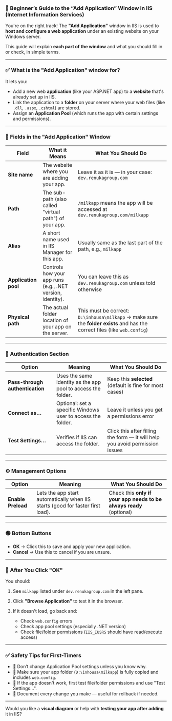 ### 🧭 Beginner’s Guide to the **“Add Application”** Window in IIS (Internet Information Services)

You're on the right track! The **"Add Application"** window in IIS is used to **host and configure a web application** under an existing website on your Windows server.

This guide will explain **each part of the window** and what you should fill in or check, in simple terms.

---

### ✅ What is the **"Add Application"** window for?

It lets you:

* Add a new web **application** (like your ASP.NET app) to a **website** that's already set up in IIS.
* Link the application to a **folder** on your server where your web files (like `.dll`, `.aspx`, `.cshtml`) are stored.
* Assign an **Application Pool** (which runs the app with certain settings and permissions).

---

### 📌 Fields in the "Add Application" Window

| Field                | What it Means                                              | What You Should Do                                                                                                         |
| -------------------- | ---------------------------------------------------------- | -------------------------------------------------------------------------------------------------------------------------- |
| **Site name**        | The website where you are adding your app.                 | Leave it as it is — in your case: `dev.renukagroup.com`                                                                    |
| **Path**             | The sub-path (also called "virtual path") of your app.     | `/milkapp` means the app will be accessed at `dev.renukagroup.com/milkapp`                                                 |
| **Alias**            | A short name used in IIS Manager for this app.             | Usually same as the last part of the path, e.g., `milkapp`                                                                 |
| **Application pool** | Controls how your app runs (e.g., .NET version, identity). | You can leave this as `dev.renukagroup.com` unless told otherwise                                                          |
| **Physical path**    | The actual folder location of your app on the server.      | This must be correct: `D:\inhousa\milkapp` → make sure the **folder exists** and has the correct files (like `web.config`) |

---

### 🔐 Authentication Section

| Option                          | Meaning                                                      | What You Should Do                                                           |
| ------------------------------- | ------------------------------------------------------------ | ---------------------------------------------------------------------------- |
| **Pass-through authentication** | Uses the same identity as the app pool to access the folder. | Keep this **selected** (default is fine for most cases)                      |
| **Connect as…**                 | Optional: set a specific Windows user to access the folder.  | Leave it unless you get a permissions error                                  |
| **Test Settings…**              | Verifies if IIS can access the folder.                       | Click this after filling the form — it will help you avoid permission issues |

---

### ⚙️ Management Options

| Option             | Meaning                                                                        | What You Should Do                                                  |
| ------------------ | ------------------------------------------------------------------------------ | ------------------------------------------------------------------- |
| **Enable Preload** | Lets the app start automatically when IIS starts (good for faster first load). | Check this **only if your app needs to be always ready** (optional) |

---

### 🟢 Bottom Buttons

* **OK** → Click this to save and apply your new application.
* **Cancel** → Use this to cancel if you are unsure.

---

### 📌 After You Click "OK"

You should:

1. See `milkapp` listed under `dev.renukagroup.com` in the left pane.
2. Click **"Browse Application"** to test it in the browser.
3. If it doesn't load, go back and:

   * Check `web.config` errors
   * Check app pool settings (especially .NET version)
   * Check file/folder permissions (`IIS_IUSRS` should have read/execute access)

---

### ✅ Safety Tips for First-Timers

* 🛑 Don’t change Application Pool settings unless you know why.
* 📁 Make sure your app folder (`D:\inhousa\milkapp`) is fully copied and includes `web.config`.
* 🔐 If the app doesn't work, first test file/folder permissions and use "Test Settings…".
* 📝 Document every change you make — useful for rollback if needed.

---

Would you like a **visual diagram** or help with **testing your app after adding** it in IIS?
